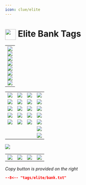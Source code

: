 ```yaml
---
icon: clue/elite
---
```


# <img style="vertical-align:middle" src="https://oldschool.runescape.wiki/images/Clue_scroll_%28elite%29_detail.png" width="35"> Elite Bank Tags

<div class="main-container">
    <div class="left-container">
        <table class="equipment">
            <tbody>
                <tr>
                    <td>
                        <div class="equipment-div">
                        <div class="equipment-head equipment-blank">
                            <div class="equipment-plinkp"><a href="https://oldschool.runescape.wiki/w/Slayer_helmet_(i)#Nightmare_Zone" title="Slayer helmet (i)"><img src="https://oldschool.runescape.wiki/images/Slayer_helmet_%28i%29.png"></a></div>
                        </div>
                        <div class="equipment-cape equipment-blank">
                            <div class="equipment-plinkp"><a href="https://oldschool.runescape.wiki/w/Max_cape#Inventory" title="Max cape"><img src="https://oldschool.runescape.wiki/images/Max_cape.png"></a></div>
                        </div>
                        <div class="equipment-neck equipment-blank">
                            <div class="equipment-plinkp"><a href="https://oldschool.runescape.wiki/w/Necklace_of_anguish" title="Necklace of anguish"><img src="https://oldschool.runescape.wiki/images/Necklace_of_anguish.png"></a></div>
                        </div>
                        <div class="equipment-ammo">
                            <div class="equipment-plinkp"></div>
                        </div>
                        <div class="equipment-weapon equipment-blank">
                            <div class="equipment-plinkp"><a href="https://oldschool.runescape.wiki/w/Toxic_blowpipe#Charged" title="Toxic blowpipe"><img src="https://oldschool.runescape.wiki/images/Toxic_blowpipe.png"></a></div>
                        </div>
                        <div class="equipment-torso equipment-blank">
                            <div class="equipment-plinkp"><a href="https://oldschool.runescape.wiki/w/Masori_body_(f)" title="Masori body (f)"><img src="https://oldschool.runescape.wiki/images/Masori_body_%28f%29.png"></a></div>
                        </div>
                        <div class="equipment-shield">
                            <div class="equipment-plinkp"></div>
                        </div>
                        <div class="equipment-legs equipment-blank">
                            <div class="equipment-plinkp"><a href="https://oldschool.runescape.wiki/w/Masori_chaps_(f)" title="Masori chaps (f)"><img src="https://oldschool.runescape.wiki/images/Masori_chaps_%28f%29.png"></a></div>
                        </div>
                        <div class="equipment-gloves equipment-blank">
                            <div class="equipment-plinkp"><a href="https://oldschool.runescape.wiki/w/Zaryte_vambraces" title="Zaryte vambraces"><img src="https://oldschool.runescape.wiki/images/Zaryte_vambraces.png"></a></div>
                        </div>
                        <div class="equipment-gloves">
                            <div class="equipment-plinkp"></div>
                        </div>
                        <div class="equipment-boots">
                            <div class="equipment-plinkp"></div>
                        </div>
                        <div class="equipment-ring equipment-blank">
                            <div class="equipment-plinkp"><a href="https://oldschool.runescape.wiki/w/Slayer_ring_(eternal)" title="Slayer ring (eternal)"><img src="https://oldschool.runescape.wiki/images/Slayer_ring_%28eternal%29.png"></a></div>
                        </div>
                        </div>
                    </td>
                </tr>
            </tbody>
        </table>
    </div>
    <div class="left-container">
        <table class="inventorytable">
            <tbody>
                <tr>
                    <td><a href="https://oldschool.runescape.wiki/w/Clue_scroll_(elite)" title="Clue scroll (elite)"><img src="https://oldschool.runescape.wiki/images/Clue_scroll_%28elite%29.png"></a></td>
                    <td><a href="https://oldschool.runescape.wiki/w/Achievement_diary_cape_(t)" title="Achievement diary cape (t)"><img src="https://oldschool.runescape.wiki/images/Achievement_diary_cape_%28t%29.png"></a></td>
                    <td><a href="https://oldschool.runescape.wiki/w/Quest_point_cape_(t)" title="Quest point cape (t)"><img src="https://oldschool.runescape.wiki/images/Quest_point_cape_%28t%29.png"></a></td>
                    <td><a href="https://oldschool.runescape.wiki/w/Book_of_the_dead" title="Book of the dead"><img src="https://oldschool.runescape.wiki/images/Book_of_the_dead.png"></a></td>
                </tr>
                <tr>
                    <td><a href="https://oldschool.runescape.wiki/w/Spade" title="Spade"><img src="https://oldschool.runescape.wiki/images/Spade.png"></a></td>
                    <td><a href="https://oldschool.runescape.wiki/w/Kandarin_headgear_4" title="Kandarin headgear 4"><img src="https://oldschool.runescape.wiki/images/Kandarin_headgear_4.png"></a></td>
                    <td><a href="https://oldschool.runescape.wiki/w/Morytania_legs_4" title="Morytania legs 4"><img src="https://oldschool.runescape.wiki/images/Morytania_legs_4.png"></a></td>
                    <td><a href="https://oldschool.runescape.wiki/w/Master_scroll_book" title="Master scroll book"><img src="https://oldschool.runescape.wiki/images/Master_scroll_book.png"></a></td>
                </tr>
                <tr>
                    <td><a href="https://oldschool.runescape.wiki/w/Sled" title="Sled"><img src="https://oldschool.runescape.wiki/images/Sled.png"></a></td>
                    <td><a href="https://oldschool.runescape.wiki/w/Enchanted_lyre" title="Enchanted lyre"><img src="https://oldschool.runescape.wiki/images/Enchanted_lyre.png"></a></td>
                    <td><a href="https://oldschool.runescape.wiki/w/Eternal_teleport_crystal" title="Eternal teleport crystal"><img src="https://oldschool.runescape.wiki/images/Eternal_teleport_crystal.png"></a></td>
                    <td><a href="https://oldschool.runescape.wiki/w/Camulet" title="Camulet"><img src="https://oldschool.runescape.wiki/images/Camulet.png"></a></td>
                </tr>
                <tr>
                    <td><a href="https://oldschool.runescape.wiki/w/Ghommal%27s_hilt_6" title="Ghommal's hilt 6"><img src="https://oldschool.runescape.wiki/images/Ghommal%27s_hilt_6.png"></a></td>
                    <td><a href="https://oldschool.runescape.wiki/w/Ring_of_wealth" title="Ring of wealth"><img src="https://oldschool.runescape.wiki/images/Ring_of_wealth.png"></a></td>
                    <td><a href="https://oldschool.runescape.wiki/w/Ring_of_shadows" title="Ring of shadows"><img src="https://oldschool.runescape.wiki/images/Ring_of_shadows.png"></a></td>
                    <td><a href="https://oldschool.runescape.wiki/w/Desert_amulet_4" title="Desert amulet 4"><img src="https://oldschool.runescape.wiki/images/Desert_amulet_4.png"></a></td>
                </tr>
                <tr>
                    <td><a href="https://oldschool.runescape.wiki/w/Divine_ranging_potion" title="Divine ranging potion"><img src="https://oldschool.runescape.wiki/images/Divine_ranging_potion%284%29.png"></a></td>
                    <td><a href="https://oldschool.runescape.wiki/w/Stamina_potion" title="Stamina potion"><img src="https://oldschool.runescape.wiki/images/Stamina_potion%284%29.png"></a></td>
                    <td><a href="https://oldschool.runescape.wiki/w/Divine_rune_pouch" title="Divine rune pouch"><img src="https://oldschool.runescape.wiki/images/Divine_rune_pouch.png"></a></td>
                    <td><a href="https://oldschool.runescape.wiki/w/Blood_rune" title="Blood rune"><img src="https://oldschool.runescape.wiki/images/Blood_rune.png"></a></td>
                </tr>
                <tr>
                    <td></td>
                    <td></td>
                    <td></td>
                    <td><a href="https://oldschool.runescape.wiki/w/Soul_rune" title="Soul rune"><img src="https://oldschool.runescape.wiki/images/Soul_rune.png"></a></td>
                </tr>
                <tr>
                    <td></td>
                    <td></td>
                    <td></td>
                    <td><a href="https://oldschool.runescape.wiki/w/Cosmic_rune" title="Cosmic rune"><img src="https://oldschool.runescape.wiki/images/Cosmic_rune.png"></a></td>
                </tr>
            </tbody>
        </table>
    </div>
    <div class="right-container">
        <div class="half-container-top">
            <img class="icon" src="https://oldschool.runescape.wiki/images/Lunar_spellbook.png" />
        </div>
        <div class="half-container-bottom">
            <table class="runepouchtable divinerunepouch">
                <tbody>
                    <tr>
                        <td><a href="https://oldschool.runescape.wiki/w/Law_rune" title="Law rune"><img src="https://oldschool.runescape.wiki/images/Law_rune.png"></a></td>
                        <td class="middle-rune"><a href="https://oldschool.runescape.wiki/w/Dust_rune" title="Dust rune"><img src="https://oldschool.runescape.wiki/images/Dust_rune.png"></a></td>
                        <td class="middle-rune"><a href="https://oldschool.runescape.wiki/w/Steam_rune" title="Steam rune"><img src="https://oldschool.runescape.wiki/images/Steam_rune.png"></a></td>
                        <td><a href="https://oldschool.runescape.wiki/w/Astral_rune" title="Astral rune"><img src="https://oldschool.runescape.wiki/images/Astral_rune.png"></a></td>
                    </tr>
                </tbody>
            </table>
        </div>
    </div>
</div>

_Copy button is provided on the right_
``` json title=""
--8<-- "tags/elite/bank.txt"
```